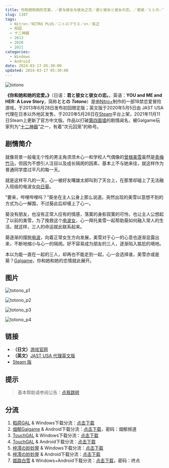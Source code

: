 ```yaml
---
title: 你和她和她的恋爱。／君与彼女与彼女之恋／君と彼女と彼女の恋。／君彼／ととの／Totono
slug: 1107
tags:
  - Nitro+／NITRO PLUS／ニトロプラス／n+／氮正
  - 校园
  - 十二神器
  - 2013
  - 2020
  - 2021
categories:
  - Windows
  - Android
date: 2024-03-17 05:30:00
updated: 2024-03-17 05:30:00
---
```


![totono](https://static.saop.cc/vns/img/totono.webp)

**《你和她和她的恋爱。》**（日语：**君と彼女と彼女の恋。**，英语：**YOU and ME and HER: A Love Story**，简称**ととの** ***Totono***）是由[Nitro+](https://zh.moegirl.org.cn/Nitro%2B)制作的一部18禁恋爱冒险游戏，于2013年6月28日发布初回限定版；英文版于2020年5月5日由 JAST USA 代理在日本以外地区发售，于2020年5月26日在[Steam](https://zh.moegirl.org.cn/Steam)平台上架，2021年11月11日Steam上更新了官方中文版。作品以打破[第四面墙](https://zh.moegirl.org.cn/第四面墙)的剧情闻名，被Galgame玩家列为“[十二神器](https://zh.moegirl.org.cn/Galgame吧十二神器)”之一，有着“次元囚笼”的称号。

<!--more-->

## 剧情简介

就像背景一般毫无个性的男主角须须木心一和学校人气偶像的[曾根美雪](https://zh.moegirl.org.cn/曾根美雪)虽然是[青梅竹马](https://zh.moegirl.org.cn/青梅竹马)，但因为不想引人注目以及成长隔阂的因素，基本上不与她来往，就这样作为普通同学度过平凡的每一天。

就是这样平凡的一天，心一被好友曙雄太郎叫到了天台上，在那里却碰上了无法融入班级的电波女[向日葵](https://zh.moegirl.org.cn/向日葵(君与彼女与彼女之恋))。

"要来，哔哩哔哩吗？“葵坐在主人公身上那么说道。突然出现的美雪以意想不到的方式为心一解围，不过葵此后却缠上了心一。

葵没有朋友，也没有正常人应有的情感，落寞的身影寂寞的可怜，也让主人公想起了以前的美雪，为了挽救这个[电波女](https://zh.moegirl.org.cn/电波)，心一拜托美雪一起帮助葵如何融入常人的生活。就这样，三人的命运就此联系起来。

葵逐渐的摆脱[电波](https://zh.moegirl.org.cn/电波)，向着正常女生方向发展，美雪对于心一的心意也逐渐显露出来，不断地缩小与心一的隔阂。好不容易成为朋友的三人，逐渐陷入尴尬的境地。

本以为能一直在一起的三人，却再也不能走到一起，心一会选择谁，美雪亦或是葵？[Galgame](https://zh.moegirl.org.cn/Galgame)，你和她和她的恋情就此展开。

## 图片

![totono_p1](https://static.saop.cc/vns/img/totono_p1.webp)

![totono_p2](https://static.saop.cc/vns/img/totono_p2.webp)

![totono_p3](https://static.saop.cc/vns/img/totono_p3.webp)

![totono_p4](https://static.saop.cc/vns/img/totono_p4.webp)

## 链接

- **（日文）**[游戏官网](http://www.nitroplus.co.jp/game/totono/)
- **（英文）**[JAST USA 代理英文版](https://jastusa.com/games/np005/you-and-me-and-her:-a-love-story)
- [Steam 版](https://store.steampowered.com/app/1293820/YOU_and_ME_and_HER_A_Love_Story/)

## 提示

> 基本帮助请参阅公告：[点我跳转](/)

## 分流

1. [稻荷GAL](https://inarigal.com/) & Windows下载分流：[点击下载](https://sakustar.moe/download?post_id=480&index=0&i=0)
2. [烟郁Galgame](https://yanyugal.top/) & Android下载分流：[点击下载](https://yanyugal.top/d/disk1/%E5%B0%8F%E5%B0%8F%E7%9A%84%E5%88%86%E4%BA%AB%EF%BC%88PC%EF%BC%86%E5%AE%89%E5%8D%93%EF%BC%89/%E5%AE%89%E5%8D%93/%E7%9B%B4%E8%A3%85%E5%AE%89%E8%A3%85%E5%8C%85/%E5%90%9B%E4%B8%8E%E5%BD%BC%E5%A5%B3%E4%B8%8E%E5%BD%BC%E5%A5%B3%E4%B9%8B%E6%81%8B.7z)，密码：烟郁频道
3. [TouchGAL](https://www.touchgal.us/) & Windows下载分流：[点击下载](https://pan.touchgal.net/s/O5RiW)
4. [TouchGAL](https://www.touchgal.us/) & Android下载分流：[点击下载](https://pan.touchgal.net/s/1y5IX)
5. [梓澪の妙妙屋](https://zi0.cc/) & Windows下载分流：[点击下载](https://zi0.cc/%60%E3%80%90%E5%90%88%E9%9B%86%E7%B3%BB%E5%88%97%E3%80%91/%E3%80%90PC+%E9%83%A8%E5%88%86KR%20ONS%E3%80%9112%E7%A5%9E%E9%AD%94%E5%99%A8/12%E7%A5%9E%E5%99%A8/%E5%90%9B%E4%B8%8E%E5%BD%BC%E5%A5%B3%E4%B8%8E%E5%BD%BC%E5%A5%B3%E4%B9%8B%E6%81%8B.zip?from=search)
6. [梓澪の妙妙屋](https://zi0.cc/) & Android下载分流：[点击下载](https://zi0.cc/%60%E3%80%90%E5%BD%92%20%E6%A1%A3%E3%80%91/%E3%80%90%E5%AE%89%E5%8D%93%E5%90%88%E9%9B%86%E3%80%91/015/%E5%90%9B%E4%B8%8E%E5%BD%BC%E5%A5%B3%E4%B8%8E%E5%BD%BC%E5%A5%B3%E4%B9%8B%E6%81%8B.apk?from=search)
7. [姬路白雪](https://pan.jlbx.xyz/) & Windows+Android下载分流：[点击下载](https://pan.jlbx.xyz/?s=%E5%90%9B%E4%B8%8E%E5%BD%BC%E5%A5%B3%E4%B8%8E%E5%BD%BC%E5%A5%B3%E4%B9%8B%E6%81%8B)，密码：终点
